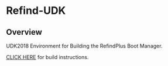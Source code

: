 # Refind-UDK
## Overview
UDK2018 Environment for Building the RefindPlus Boot Manager.

[CLICK HERE](https://github.com/dakanji/RefindPlus/blob/GOPFix/BUILDING.md) for build instructions.
